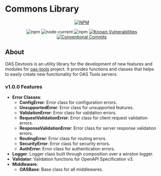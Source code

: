 # Commons Library

<div align="center">

[![NPM](https://nodei.co/npm/@oas-tools/commons.png?compact=true)](https://nodei.co/npm/@oas-tools/commons/)

![npm](https://img.shields.io/npm/v/oas-tools/commons)
![node-current](https://img.shields.io/node/v/oas-tools/commons)
![npm](https://img.shields.io/npm/dw/oas-tools/commons)
[![Known Vulnerabilities](https://snyk.io/test/github/oas-tools/oas-commons/main/badge.svg)](https://snyk.io/test/github/oas-tools/oas-commons)
[![Conventional Commits](https://img.shields.io/badge/Conventional%20Commits-1.0.0-green.svg)](https://conventionalcommits.org)
</div>

## About
OAS Devtools is an utility library for the development of new features and modules for [oas-tools](https://github.com/oas-tools/oas-tools) project. It provides functions and classes that helps to easily create new functionality for OAS Tools servers.

### v1.0.0 Features
- **Error Classes**:
    - **ConfigError**: Error class for configuration errors.
    - **UnsupportedError**: Error class for unsupported features.
    - **ValidationError**: Error class for validation errors.
    - **RequestValidationError**: Error class for client request validation errors.
    - **ResponseValidationError**: Error class for server response validation errors.
    - **RoutingError**: Error class for routing errors.
    - **SecurityError**: Error class for security errors.
    - **AuthError**: Error class for authentication errors.
- **Logger**: Logger class built through composition over a winston logger.
- **Validator**: Validation functions for OpenAPI Specification v3.
- **Middleware**:
    - **OASBase**: Base class for all middlewares.
